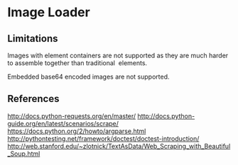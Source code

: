 # Image Loader

## Limitations

Images with <picture> element containers are not supported as they
are much harder to assemble together than traditional <img> elements.

Embedded base64 encoded images are not supported.

## References

http://docs.python-requests.org/en/master/
http://docs.python-guide.org/en/latest/scenarios/scrape/
https://docs.python.org/2/howto/argparse.html
http://pythontesting.net/framework/doctest/doctest-introduction/
http://web.stanford.edu/~zlotnick/TextAsData/Web_Scraping_with_Beautiful_Soup.html
